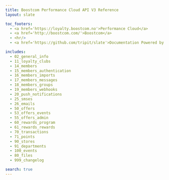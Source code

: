 ```yaml
---
title: Boostcom Performance Cloud API V3 Reference
layout: slate

toc_footers:
  - <a href='https://loyalty.boostcom.no'>Performance Cloud</a>
  - <a href='http://boostcom.com/'>Boostcom</a>
  - <hr/>
  - <a href='https://github.com/tripit/slate'>Documentation Powered by Slate</a>

includes:
  - 02_general_info
  - 11_loyalty_clubs
  - 14_members
  - 15_members_authentication
  - 16_members_imports
  - 17_members_messages
  - 18_members_groups
  - 19_members_webhooks
  - 20_push_notifications
  - 25_smses
  - 26_emails
  - 50_offers
  - 53_offers_events
  - 55_offers_admin
  - 60_rewards_program
  - 61_rewards_rewards
  - 70_transactions
  - 71_points
  - 90_stores
  - 91_departments
  - 100_events
  - 80_files
  - 999_changelog

search: true
---
```

